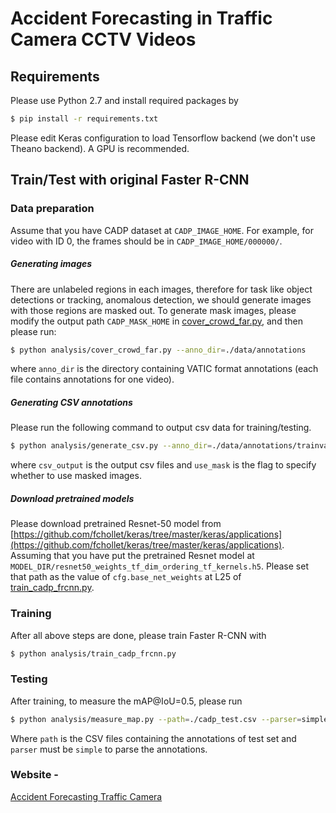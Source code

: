 Accident Forecasting in Traffic Camera CCTV Videos
====

## Requirements

Please use Python 2.7 and install required packages by
```bash
$ pip install -r requirements.txt
```
Please edit Keras configuration to load Tensorflow backend (we don't use Theano backend).
A GPU is recommended.
## Train/Test with original Faster R-CNN

### Data preparation

Assume that you have CADP dataset at `CADP_IMAGE_HOME`. 
For example, for video with ID 0, the frames should be in `CADP_IMAGE_HOME/000000/`.

##### Generating images

There are unlabeled regions in each images, therefore for task like object detections or tracking, anomalous detection, we should generate images with those regions are masked out.
To generate mask images, please modify the output path `CADP_MASK_HOME` in [cover_crowd_far.py](./analysis/cover_crowd_far.py), and then please run:

```bash
$ python analysis/cover_crowd_far.py --anno_dir=./data/annotations
```
where `anno_dir` is the directory containing VATIC format annotations (each file contains annotations for one video).

##### Generating CSV annotations
Please run the following command to output csv data for training/testing.

```bash
$ python analysis/generate_csv.py --anno_dir=./data/annotations/trainval/ --csv_output=./cadp_train.csv --use_mask=True
```
where `csv_output` is the output csv files and `use_mask` is the flag to specify whether to use masked images.

##### Download pretrained models
Please download pretrained Resnet-50 model from [https://github.com/fchollet/keras/tree/master/keras/applications](https://github.com/fchollet/keras/tree/master/keras/applications).
Assuming that you have put the pretrained Resnet model at `MODEL_DIR/resnet50_weights_tf_dim_ordering_tf_kernels.h5`.
Please set that path as the value of `cfg.base_net_weights` at L25 of [train_cadp_frcnn.py](./analysis/train_cadp_frcnn.py#L25).


### Training

After all above steps are done, please train Faster R-CNN with

```bash
$ python analysis/train_cadp_frcnn.py
```

### Testing

After training, to measure the mAP@IoU=0.5, please run

```bash
$ python analysis/measure_map.py --path=./cadp_test.csv --parser=simple
```
Where `path` is the CSV files containing the annotations of test set and `parser` must be `simple` to parse the annotations.


### Website - 

[Accident Forecasting Traffic Camera](https://ankitshah009.github.io/accident_forecasting_traffic_camera)

